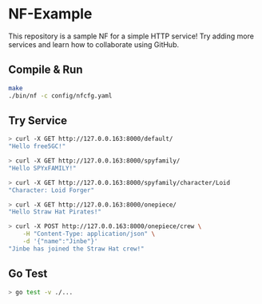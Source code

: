 # NF-Example

This repository is a sample NF for a simple HTTP service!
Try adding more services and learn how to collaborate using GitHub.

## Compile & Run

```sh
make
./bin/nf -c config/nfcfg.yaml
```

## Try Service

```sh
> curl -X GET http://127.0.0.163:8000/default/
"Hello free5GC!"

> curl -X GET http://127.0.0.163:8000/spyfamily/
"Hello SPYxFAMILY!"

> curl -X GET http://127.0.0.163:8000/spyfamily/character/Loid
"Character: Loid Forger"

> curl -X GET http://127.0.0.163:8000/onepiece/
"Hello Straw Hat Pirates!"

> curl -X POST http://127.0.0.163:8000/onepiece/crew \
	-H "Content-Type: application/json" \
	-d '{"name":"Jinbe"}'
"Jinbe has joined the Straw Hat crew!"
```

## Go Test

```sh
> go test -v ./...
```
